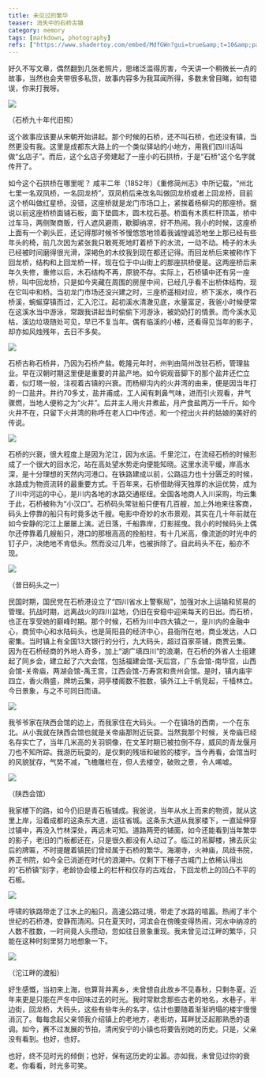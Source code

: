 ```yaml
---
title: 未见过的繁华
teaser: 消失中的石桥古镇
category: memory
tags: [markdown, photography]
refs: ["https://www.shadertoy.com/embed/MdfGWn?gui=true&amp;t=10&amp;paused=false"]
---
```


好久不写文章，偶然翻到几张老照片，思绪泛滥得厉害，今天讲一个稍微长一点的故事，当然也会夹带很多私货，故事内容多为我耳闻所得，多数未曾目睹，如有错误，你来打我呀。

![](../images/shiqiao/1.jpg)

（石桥九十年代旧照）

这个故事应该要从宋朝开始讲起。那个时候的石桥，还不叫石桥，也还没有镇，当然更没有我。这里是成都东大路上的一个类似驿站的小地方，用我们四川话叫做“幺店子”。而后，这个幺店子旁建起了一座小的石拱桥，于是“石桥”这个名字就传开了。

如今这个石拱桥在哪里呢？ 咸丰二年（1852年）《重修简州志》中所记载，“州北七里一名双凤桥，一名回龙桥”，双凤桥后来改名叫做回龙桥或者上回龙桥，目前这个桥叫做红星桥。没错，这座桥就是龙门市场口上，紧挨着杨柳沟的那座桥。据说以前这座桥桥面铺石板，面下垫圆木，圆木枕石基。桥面有木质栏杆顶盖，桥中过车马，两侧聚商贩，行人遮风避雨，歇脚纳凉，好不热闹。我小的时候，这座桥上面有一个剃头匠，还记得那时候爷爷慢悠悠地领着我诚惶诚恐地坐上那已经有些年头的椅，前几次因为紧张我只敢死死地盯着桥下的水流，一动不动。椅子的木头已经被时间磨得很光滑，深褐色的木纹我到现在都还记得。而回龙桥后来被称作下回龙桥，结构和上回龙桥一样，现在位于中山街上的那座拱桥便是。这两座桥后来年久失修，重修以后，木石结构不再，原貌不存。实际上，石桥镇中还有另一座桥，叫中回龙桥，只是如今夹藏在周围的房屋中间，已经几乎看不出桥体结构，现在它叫中和桥。当初龙门市场还没兴建之时，三座桥遥相对应，桥下溪水，唤作石桥溪，蜿蜒穿镇而过，汇入沱江。起初溪水清澈见底，水量富足，我爸小时候便常在这溪水当中游泳，常跟我讲起当时偷偷下河游泳，被奶奶打的情景。而今溪水见枯，溪边垃圾随处可见，早已不复当年。偶有临溪的小楼，还看得见当年的影子，却亦如风烛残年，去日不多矣。

![](../images/shiqiao/2.jpg)

石桥古称石桥井，乃因为石桥产盐。乾隆元年时，州判由简州改驻石桥，管理盐业。早在汉朝时期这里便是重要的井盐产地。如今铜观音脚下的那个盐井还伫立着，似灯塔一般，注视着古镇的兴衰。而杨柳沟内的火井湾的由来，便是因当年打的一口盐井。井约70多丈，盐井甫成，工人闻有刺鼻气味，进而引火观看，井气骤燃，当地人便称之为“火井”。后井主人用火井煮盐，月产食盐两万一千斤。如今火井不在，只留下火井湾的称呼在老人口中传述，和一个挖出火井的姑娘的美好的传说。

![](../images/shiqiao/3.jpg)

石桥的兴衰，很大程度上是因为沱江，因为水运。千里沱江，在流经石桥的时候形成了一个很大的回水沱，站在高处望水势走向便能知晓。这里水流平缓，岸高水深，是十分理想的天然内河港口。在铁路建成以前，公路运力也十分匮乏的时候，水路成为物资流转的最重要方式。千百年来，石桥借助得天独厚的水运优势，成为了川中河运的中心，是川内各地的水路交通枢纽。全国各地商人入川采购，均云集于此，石桥被称为“小汉口”。石桥码头常驻船只便有几百艘，加上外地来往客商，码头上停靠的船只有时竟多达千艘。电影中奇妙的水市景观，其实在几十年前就在如今安静的沱江上屡屡上演。近日落，千船靠岸，灯影摇曳。我小的时候码头上偶尔还停靠着几艘船只，港口的那根高高的拴船柱，有十几米高，像流逝的时光中的钉子户，决绝地不肯低头。然而没过几年，也被拆除了。自此码头不在，船亦不现。

![](../images/shiqiao/4.jpg)

（昔日码头之一）

民国时期，国民党在石桥港设立了“四川省水上警察局”，加强对水上运输和贸易的管理。抗战时期，远离战火的四川盆地，仍旧在安稳中迎来每天的日出。而石桥，也正在享受她的巅峰时期。那个时候，石桥为川中四大镇之一，是川内的金融中心，商贸中心和水陆码头，也是简阳县的经济中心，县衙所在地，商业发达，人口密集。当时镇上有全国13大银行的分行，九大码头，超过百家茶铺，商贾云集。因为在石桥经商的外地人奇多，加上“湖广填四川”的浪潮，在石桥的外省人士组建起了同乡会，建立起了六大会馆，包括福建会馆-天后宫，广东会馆-南华宫，山西会馆-关帝庙，两湖会馆-禹王宫，江西会馆-万寿宫和贵州会馆。是时，镇内庙宇四立，香火鼎盛，牌坊云集，洞亭楼阁数不胜数，镇外江上千帆竞起，千樯林立。今日景象，与之不可同日而语。

![](../images/shiqiao/5.jpg)

我爷爷家在陕西会馆的边上，而我家住在大码头。一个在镇场的西南，一个在东北。从小我就在陕西会馆也就是关帝庙那附近玩耍。当然我那个时候，关帝庙已经名存实亡了，当年几米高的关羽铜像，在文革时期已被拉倒不存，威风的青龙偃月刀也不知所踪。我游历玩耍的，是仅剩的残垣和破败的楼宇。当今再看，会馆当时的风貌犹存，气势不减，飞檐雕栏在，但人去楼空，破败之景，令人唏嘘。

![](../images/shiqiao/6.jpg)

（陕西会馆）

我家楼下的路，如今仍旧是青石板铺成。我爸说，当年从水上而来的物资，就从这里上岸，沿着成都的这条东大道，运往省城。这条东大道从我家楼下，一直延伸穿过镇中，再没入竹林深处，再远未可知。道路两旁的铺面，如今还能看到当年繁华的影子，老旧的门板都还在，只是很久都没有人动过了。临江的吊脚楼，拂去灰尘后的牌匾，不时提醒着镇民们曾经属于石桥的繁华。海潮寺，火神庙，凤歧书院，养正书院，如今全已消逝在时代的浪潮中。仅剩下下栅子古城门上依稀认得出的“石桥镇”刻字，老龄协会楼上的栏杆和仅存的古戏台，下回龙桥上的凹凸不平的石板。

![](../images/shiqiao/7.jpg)

呼啸的铁路带走了江水上的船只。高速公路过境，带走了水路的喧嚣。热闹了半个世纪的石桥港，安静而清闲。只在夏天时，河滨会在傍晚变得热闹，河水中纳凉的人数不胜数，一时间竟人头攒动，忽如往日景象重现。我未曾见过江畔的繁华，只能在这种时刻里努力地想象一下。

![](../images/shiqiao/8.jpg)

（沱江畔的渡船）

好生感慨，当初来上海，也算背井离乡，未曾想自此故乡不见春秋，只剩冬夏。近年来更是只能在严冬中回味过去的时光。我时常默念那些古老的地名，水巷子，半边街，回龙桥，大码头，这些有些年头的名字，估计也要随着渐渐坍塌的楼宇慢慢消沉了。每每念起父亲领我介绍镇上的老地方，老街坊，耳畔犹泛起那熟悉的语调。如今，赛不过发展的节拍，清闲安宁的小镇也将要告别她的历史。只是，父亲没有看到。也好，也好。

也好，终不见时光的倾倒；也好，保有这历史的尘嚣。亦如我，未曾见过你的衰老。你看看，时光多可笑。

